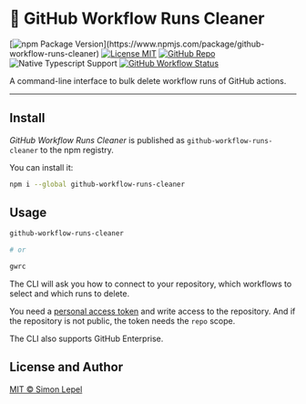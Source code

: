 # 🧹 GitHub Workflow Runs Cleaner

[![npm Package Version](https://img.shields.io/npm/v/github-workflow-runs-cleaner?)](https://www.npmjs.com/package/github-workflow-runs-cleaner)
[![License MIT](https://img.shields.io/badge/license-MIT-cccccc)](http://simbo.mit-license.org/)
[![GitHub Repo](https://img.shields.io/badge/repo-public-87ceeb)](https://github.com/simbo/github-workflow-runs-cleaner)
![Native Typescript Support](https://img.shields.io/badge/types-Typescript-0c7dbe)
[![GitHub Workflow Status](https://img.shields.io/github/actions/workflow/status/simbo/github-workflow-runs-cleaner/ci.yml?branch=main)](https://github.com/simbo/github-workflow-runs-cleaner/actions/workflows/ci.yml)

A command-line interface to bulk delete workflow runs of GitHub actions.

---

## Install

_GitHub Workflow Runs Cleaner_ is published as `github-workflow-runs-cleaner` to
the npm registry.

You can install it:

```sh
npm i --global github-workflow-runs-cleaner
```

## Usage

```sh
github-workflow-runs-cleaner

# or

gwrc
```

The CLI will ask you how to connect to your repository, which workflows to
select and which runs to delete.

You need a [personal access token](https://github.com/settings/tokens) and write
access to the repository. And if the repository is not public, the token needs
the `repo` scope.

The CLI also supports GitHub Enterprise.

## License and Author

[MIT &copy; Simon Lepel](https://simbo.mit-license.org/)
